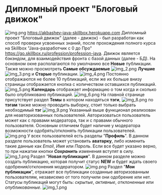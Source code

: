 <h1>Дипломный проект "Блоговый движок"</h1>

![img.png](img.png)
https://akbashev-java-skillbox.herokuapp.com
Дипломный проект "Блоговый движок" (далее - движок) - 
был разработан как способ проверки усвоенных знаний, 
после прохождения полного курса на Skillbox 
"Java-разработчик с 0 до Про" 
https://go.skillbox.ru/profession/profession-java.
Движок является бэкэндом, для взаимодействия
фронта с базой данных (далее - БД).
На основном окне располагаются по умолчанию все **Новые** 
публикации. Также можно просмотреть 
**Самые обсуждаемые**
![img_2.png](img_2.png)
**Лучшие** 
![img_3.png](img_3.png)
и **Старые** публикации.
![img_4.png](img_4.png)
Постоянно отображаются не более 10 публикаций, если же 
их больше внизу страницы отображается кнопка с количеством 
оставшихся публикаций.
![img_5.png](img_5.png)
**Календарь** отображает информацию о том когда и 
сколько было опубликовано публикаций.
![img_6.png](img_6.png)
На главной странице присутствует раздел **Темы**
в котором находяться **тэги**,
![img_8.png](img_8.png)
по **тэгам** также можно проводить выборку, стоит 
только выбрать необходимый **тэг**
![img_9.png](img_9.png)
Указанный выше функционал реализован для неавторизованных
пользователей.
Авторизоваться пользователь может как с правами модератора,
так и с правами обычного пользователя. Основным отличием
будет наличие у модератора возможности одобрять/отклонять
публикации пользователей.
![img.png](img_11.png)
У всех пользователей есть разделы "**Профиль**".
В данном разделе пользователь может установить **аватарку**,
либо изменить такие данные как *Email*, *Имя* или *Пароль*.
Если все будет указано верно, то при нажатии кнопки ***Сохранить***
изменения вступят в силу.
![img_1.png](img_12.png)
Раздел "**Новая публикация**". В данном разделе можно 
создать публикацию, которая получит статус **NEW** и будет
ждать своего одобрения/отклонения модератором.
![img.png](img_13.png)
Раздел "**Мои публикации**", отражает все публикации 
созданные авторизованным пользователям, независемо от
того получили они одобрение или нет. Статусы публикаций 
могут быть: *скрытые*, *активные*, *отклоненные* или 
*опубликованные*.
![img_1.png](img_1.png)


